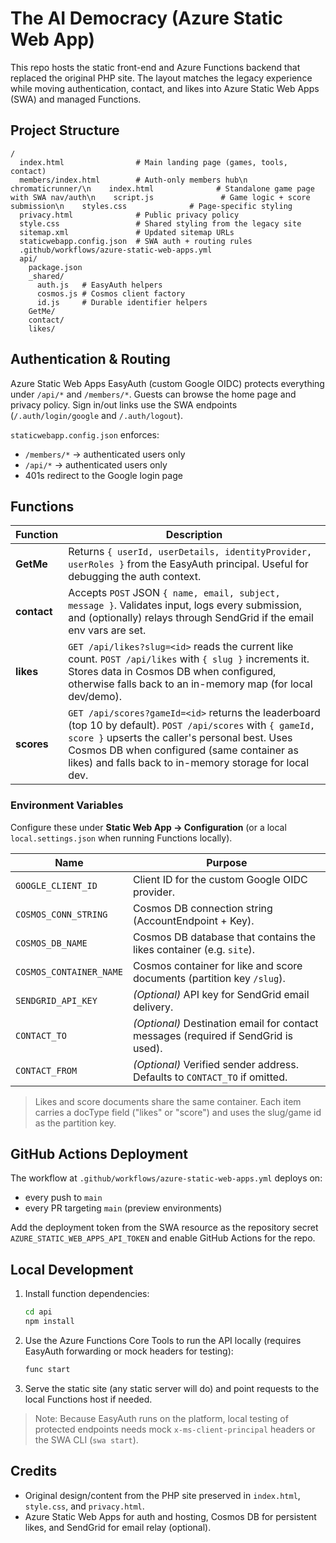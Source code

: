 ﻿# The AI Democracy (Azure Static Web App)

This repo hosts the static front-end and Azure Functions backend that replaced the original PHP site. The layout matches the legacy experience while moving authentication, contact, and likes into Azure Static Web Apps (SWA) and managed Functions.

## Project Structure

```
/
  index.html                # Main landing page (games, tools, contact)
  members/index.html        # Auth-only members hub\n  chromaticrunner/\n    index.html              # Standalone game page with SWA nav/auth\n    script.js               # Game logic + score submission\n    styles.css              # Page-specific styling
  privacy.html              # Public privacy policy
  style.css                 # Shared styling from the legacy site
  sitemap.xml               # Updated sitemap URLs
  staticwebapp.config.json  # SWA auth + routing rules
  .github/workflows/azure-static-web-apps.yml
  api/
    package.json
    _shared/
      auth.js   # EasyAuth helpers
      cosmos.js # Cosmos client factory
      id.js     # Durable identifier helpers
    GetMe/
    contact/
    likes/
```

## Authentication & Routing

Azure Static Web Apps EasyAuth (custom Google OIDC) protects everything under `/api/*` and `/members/*`. Guests can browse the home page and privacy policy. Sign in/out links use the SWA endpoints (`/.auth/login/google` and `/.auth/logout`).

`staticwebapp.config.json` enforces:

- `/members/*` → authenticated users only
- `/api/*` → authenticated users only
- 401s redirect to the Google login page

## Functions

| Function     | Description |
|--------------|-------------|
| **GetMe**    | Returns `{ userId, userDetails, identityProvider, userRoles }` from the EasyAuth principal. Useful for debugging the auth context.
| **contact**  | Accepts `POST` JSON `{ name, email, subject, message }`. Validates input, logs every submission, and (optionally) relays through SendGrid if the email env vars are set.
| **likes**    | `GET /api/likes?slug=<id>` reads the current like count. `POST /api/likes` with `{ slug }` increments it. Stores data in Cosmos DB when configured, otherwise falls back to an in-memory map (for local dev/demo).
| **scores**   | `GET /api/scores?gameId=<id>` returns the leaderboard (top 10 by default). `POST /api/scores` with `{ gameId, score }` upserts the caller's personal best. Uses Cosmos DB when configured (same container as likes) and falls back to in-memory storage for local dev.

### Environment Variables

Configure these under **Static Web App → Configuration** (or a local `local.settings.json` when running Functions locally).

| Name | Purpose |
|------|---------|
| `GOOGLE_CLIENT_ID` | Client ID for the custom Google OIDC provider.
| `COSMOS_CONN_STRING` | Cosmos DB connection string (AccountEndpoint + Key).
| `COSMOS_DB_NAME` | Cosmos DB database that contains the likes container (e.g. `site`).
| `COSMOS_CONTAINER_NAME` | Cosmos container for like and score documents (partition key `/slug`).
| `SENDGRID_API_KEY` | *(Optional)* API key for SendGrid email delivery.
| `CONTACT_TO` | *(Optional)* Destination email for contact messages (required if SendGrid is used).
| `CONTACT_FROM` | *(Optional)* Verified sender address. Defaults to `CONTACT_TO` if omitted.
> Likes and score documents share the same container. Each item carries a docType field ("likes" or "score") and uses the slug/game id as the partition key.

## GitHub Actions Deployment

The workflow at `.github/workflows/azure-static-web-apps.yml` deploys on:

- every push to `main`
- every PR targeting `main` (preview environments)

Add the deployment token from the SWA resource as the repository secret `AZURE_STATIC_WEB_APPS_API_TOKEN` and enable GitHub Actions for the repo.

## Local Development

1. Install function dependencies:
   ```bash
   cd api
   npm install
   ```
2. Use the Azure Functions Core Tools to run the API locally (requires EasyAuth forwarding or mock headers for testing):
   ```bash
   func start
   ```
3. Serve the static site (any static server will do) and point requests to the local Functions host if needed.

> Note: Because EasyAuth runs on the platform, local testing of protected endpoints needs mock `x-ms-client-principal` headers or the SWA CLI (`swa start`).

## Credits

- Original design/content from the PHP site preserved in `index.html`, `style.css`, and `privacy.html`.
- Azure Static Web Apps for auth and hosting, Cosmos DB for persistent likes, and SendGrid for email relay (optional).






